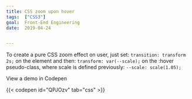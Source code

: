 ```yaml
---
title: CSS zoom upon hover
tags:  ["CSS3"]
goal:  Front-End Engineering
date:  2019-04-24


---
```


To create a pure CSS zoom effect on user, just set: 
  `transition: transform 2s;`
on the element and then:
  `transform: var(--scale);`
on the :hover pseudo-class, where scale is defined previously:
  `--scale: scale(1.05);`

View a demo in Codepen

{{< codepen id="QPJOzv" tab="css" >}}
